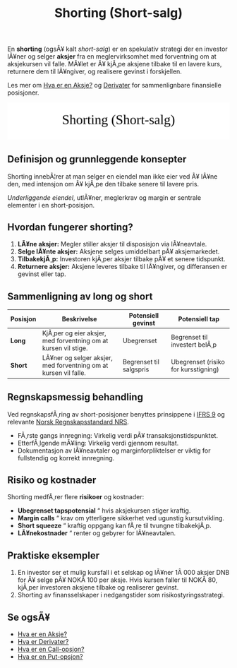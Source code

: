 ﻿---
title: "Shorting (Short-salg)"
meta_title: "Shorting (Short-salg)"
meta_description: 'En **shorting** (ogsÃ¥ kalt *short-salg*) er en spekulativ strategi der en investor lÃ¥ner og selger **aksjer** fra en meglervirksomhet med forventning om at ak...'
slug: shorting
type: blog
layout: pages/single
---

En **shorting** (ogsÃ¥ kalt *short-salg*) er en spekulativ strategi der en investor lÃ¥ner og selger **aksjer** fra en meglervirksomhet med forventning om at aksjekursen vil falle. MÃ¥let er Ã¥ kjÃ¸pe aksjene tilbake til en lavere kurs, returnere dem til lÃ¥ngiver, og realisere gevinst i forskjellen.

Les mer om [Hva er en Aksje?](/blogs/regnskap/hva-er-en-aksje "Hva er en Aksje? En Guide til Aksjer i Norge") og [Derivater](/blogs/regnskap/derivater "Hva er Derivater? Komplett Guide til Derivater i Regnskap") for sammenlignbare finansielle posisjoner.

![Shorting (Short-salg)](shorting-image.svg)

## Definisjon og grunnleggende konsepter

Shorting innebÃ¦rer at man selger en eiendel man ikke eier ved Ã¥ lÃ¥ne den, med intensjon om Ã¥ kjÃ¸pe den tilbake senere til lavere pris.

*Underliggende eiendel*, utlÃ¥ner, meglerkrav og margin er sentrale elementer i en short-posisjon.

## Hvordan fungerer shorting?

1. **LÃ¥ne aksjer:** Megler stiller aksjer til disposisjon via lÃ¥neavtale.
2. **Selge lÃ¥nte aksjer:** Aksjene selges umiddelbart pÃ¥ aksjemarkedet.
3. **TilbakekjÃ¸p:** Investoren kjÃ¸per aksjer tilbake pÃ¥ et senere tidspunkt.
4. **Returnere aksjer:** Aksjene leveres tilbake til lÃ¥ngiver, og differansen er gevinst eller tap.

## Sammenligning av long og short

| Posisjon | Beskrivelse                                                                           | Potensiell gevinst                         | Potensiell tap                       |
|----------|---------------------------------------------------------------------------------------|--------------------------------------------|--------------------------------------|
| **Long** | KjÃ¸per og eier aksjer, med forventning om at kursen vil stige.                        | Ubegrenset                                  | Begrenset til investert belÃ¸p         |
| **Short**| LÃ¥ner og selger aksjer, med forventning om at kursen vil falle.                       | Begrenset til salgspris                    | Ubegrenset (risiko for kursstigning) |

## Regnskapsmessig behandling

Ved regnskapsfÃ¸ring av short-posisjoner benyttes prinsippene i [IFRS 9](/blogs/regnskap/hva-er-ifrs "Hva er IFRS? Komplett Guide") og relevante [Norsk Regnskapsstandard NRS](/blogs/regnskap/norsk-regnskapsstandard-nrs "Norsk Regnskapsstandard NRS").

* FÃ¸rste gangs innregning: Virkelig verdi pÃ¥ transaksjonstidspunktet.
* EtterfÃ¸lgende mÃ¥ling: Virkelig verdi gjennom resultat.
* Dokumentasjon av lÃ¥neavtaler og marginforpliktelser er viktig for fullstendig og korrekt innregning.

## Risiko og kostnader

Shorting medfÃ¸rer flere **risikoer** og kostnader:

* **Ubegrenset tapspotensial** “ hvis aksjekursen stiger kraftig.
* **Margin calls** “ krav om ytterligere sikkerhet ved ugunstig kursutvikling.
* **Short squeeze** “ kraftig oppgang kan fÃ¸re til tvungne tilbakekjÃ¸p.
* **LÃ¥nekostnader** “ renter og gebyrer for lÃ¥neavtalen.

## Praktiske eksempler

1. En investor ser et mulig kursfall i et selskap og lÃ¥ner 1Â 000 aksjer DNB for Ã¥ selge pÃ¥ NOKÂ 100 per aksje. Hvis kursen faller til NOKÂ 80, kjÃ¸per investoren aksjene tilbake og realiserer gevinst.
2. Shorting av finansselskaper i nedgangstider som risikostyringsstrategi.

## Se ogsÃ¥

* [Hva er en Aksje?](/blogs/regnskap/hva-er-en-aksje "Hva er en Aksje? En Guide til Aksjer i Norge")
* [Hva er Derivater?](/blogs/regnskap/derivater "Hva er Derivater? Komplett Guide til Derivater i Regnskap")
* [Hva er en Call-opsjon?](/blogs/regnskap/call-opsjon "Hva er en Call-opsjon? En Guide til KjÃ¸psopsjoner i Regnskap")
* [Hva er en Put-opsjon?](/blogs/regnskap/put-opsjon "Hva er en Put-opsjon? En Guide til Salgsopsjoner i Regnskap")





